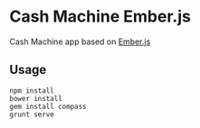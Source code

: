 # Cash Machine Ember.js
Cash Machine app based on [Ember.js](http://emberjs.com/)

## Usage
```
npm install  
bower install  
gem install compass  
grunt serve
```
